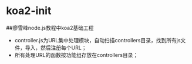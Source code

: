 # koa2-init
##廖雪峰node.js教程中koa2基础工程
* controller.js为URL集中处理模块，自动扫描controllers目录，找到所有js文件，导入，然后注册每个URL；
* 所有处理URL的函数按功能组存放在controllers目录；